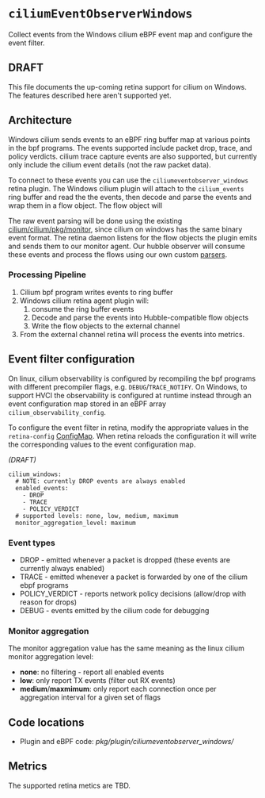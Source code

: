 # `ciliumEventObserverWindows`

Collect events from the Windows cilium eBPF event map and configure the event filter.

## DRAFT

This file documents the up-coming retina support for cilium on Windows.
The features described here aren't supported yet.

## Architecture

Windows cilium sends events to an eBPF ring buffer map at various points in the bpf programs.
The events supported include packet drop, trace, and policy verdicts. cilium trace capture events are also supported,
but currently only include the cilium event details (not the raw packet data).

To connect to these events you can use the `ciliumeventobserver_windows` retina plugin.
The Windows cilium plugin will attach to the `cilium_events` ring buffer and read the
the events, then decode and parse the events and wrap them in a flow object.
The flow object will

The raw event parsing will be done using the existing [cilium/cilium/pkg/monitor](https://github.com/cilium/cilium/tree/main/pkg/monitor), since cilium on windows has the same binary event format.
The retina daemon listens for the flow objects the plugin emits and sends them to our monitor agent.
Our hubble observer will consume these events and process the flows using our own custom
[parsers](https://github.com/microsoft/retina/tree/main/pkg/hubble/parser).

### Processing Pipeline

1. Cilium bpf program writes events to ring buffer
2. Windows cilium retina agent plugin will:
   1. consume the ring buffer events
   2. Decode and parse the events into Hubble-compatible flow objects
   3. Write the flow objects to the external channel
3. From the external channel retina will process the events into metrics.

## Event filter configuration

On linux, cilium observability is configured by recompiling the bpf programs with different precompiler flags,
e.g. `DEBUG`/`TRACE_NOTIFY`.
On Windows, to support HVCI the observability is configured at runtime instead through an event configuration map
stored in an eBPF array `cilium_observability_config`.

To configure the event filter in retina, modify the appropriate values in the `retina-config`
[ConfigMap](../02-Installation/03-Config.md).
When retina reloads the configuration it will write the corresponding values to the event configuration map.

_(DRAFT)_
```
cilium_windows:
  # NOTE: currently DROP events are always enabled
  enabled_events:
    - DROP
    - TRACE
    - POLICY_VERDICT
  # supported levels: none, low, medium, maximum
  monitor_aggregation_level: maximum
```

### Event types

- DROP - emitted whenever a packet is dropped (these events are currently always enabled)
- TRACE - emitted whenever a packet is forwarded by one of the cilium ebpf programs
- POLICY_VERDICT - reports network policy decisions (allow/drop with reason for drops)
- DEBUG - events emitted by the cilium code for debugging

### Monitor aggregation

The monitor aggregation value has the same meaning as the linux cilium monitor aggregation level:

- **none**: no filtering - report all enabled events
- **low**: only report TX events (filter out RX events)
- **medium**/**maxmimum**: only report each connection once per aggregation interval for a given set of flags

## Code locations

- Plugin and eBPF code: *pkg/plugin/ciliumeventobserver_windows/*

## Metrics

The supported retina metics are TBD.
